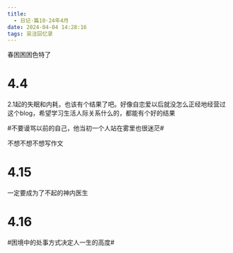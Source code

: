 ```yaml
---
title:
  - 日记·篇10·24年4月
date: 2024-04-04 14:28:16
tags: 吴泾回忆录
---
```

春困困困色特了

<!--more-->

# 4.4
2.1起的失眠和内耗，也该有个结果了吧。好像自恋爱以后就没怎么正经地经营过这个blog，希望学习生活人际关系什么的，都能有个好的结果

#不要谩骂以前的自己，他当初一个人站在雾里也很迷茫#

不想不想不想写作文

# 4.15

一定要成为了不起的神内医生

# 4.16

#困境中的处事方式决定人一生的高度#

